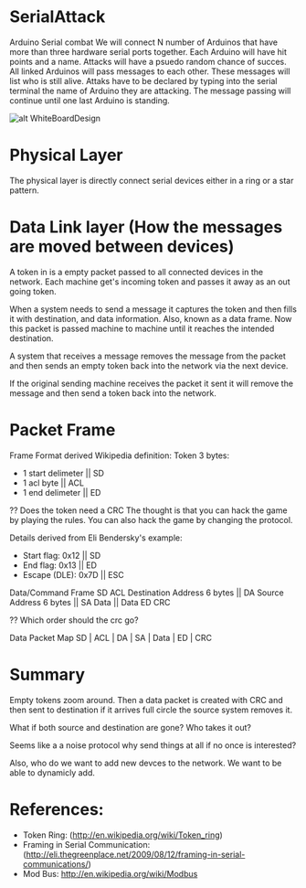 SerialAttack
============

Arduino Serial combat  We will connect N number of Arduinos that have more than three hardware serial ports together. Each Arduino will have hit points and a name. Attacks will have a psuedo random chance of succes. All linked Arduinos will pass messages to each other. These messages will list who is still alive. Attaks have to be declared by typing into the serial terminal the name of Arduino they are attacking. The message passing will continue until one last Arduino is standing.

![alt WhiteBoardDesign](https://raw.github.com/ricklon/SerialAttack/master/imgs/WhiteBoardDesign.jpg "White Board Design")

Physical Layer
====
The physical layer is directly connect serial devices either in a ring or a star pattern.

Data Link layer (How the messages are moved between devices)
====
A token in is a empty packet passed to all connected devices in the network. Each
machine get's incoming token and passes it away as an out going token.

When a system needs to send a message it captures the token and then fills it
with destination, and data information. Also, known as a data frame. Now this packet is passed machine to machine
until it reaches the intended destination.

A system that receives a message removes the message from the packet and then sends an empty token
back into the network via the next device.

If the original sending machine receives the packet it sent it will remove the message
and then send a token back into the network.

Packet Frame
====

Frame Format derived Wikipedia definition:
Token
3 bytes:
* 1 start delimeter || SD
* 1 acl byte || ACL
* 1 end delimeter || ED

?? Does the token need a CRC
The thought is that you can hack the game by playing the rules.
You can also hack the game by changing the protocol.

Details derived from Eli Bendersky's example:
* Start flag: 0x12 || SD
* End flag: 0x13 || ED
* Escape (DLE): 0x7D || ESC

Data/Command Frame
SD
ACL
Destination Address 6 bytes || DA
Source Address 6 bytes || SA
Data || Data
ED
CRC

?? Which order should the crc go?

Data Packet Map
SD | ACL | DA  | SA | Data | ED | CRC

Summary
====

Empty tokens zoom around. Then a data packet is created with CRC and then sent
to destination if it arrives full circle the source system removes it.

What if both source and destination are gone? Who takes it out?

Seems like a a noise protocol why send things at all if no once is interested?

Also, who do we want to add new devces to the network. We want to be able to dynamicly add.


References:
====
* Token Ring: (http://en.wikipedia.org/wiki/Token_ring)
* Framing in Serial Communication: (http://eli.thegreenplace.net/2009/08/12/framing-in-serial-communications/)
* Mod Bus: http://en.wikipedia.org/wiki/Modbus
